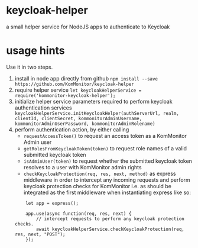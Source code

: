 # keycloak-helper
a small helper service for NodeJS apps to authenticate to Keycloak

# usage hints
Use it in two steps.

1. install in node app directly from github ``` npm install --save https://github.com/KomMonitor/keycloak-helper ```
2. require helper service 
    ``` let keycloakHelperService = require('kommonitor-keycloak-helper'); ``` 
3. initialize helper service parameters required to perform keycloak authentication services 
    ``` keycloakHelperService.initKeycloakHelper(authServerUrl, realm, clientId, clientSecret, kommonitorAdminUsername, kommonitorAdminUserPassword, kommonitorAdminRolename)```
2. perform authentication action, by either calling
    - ``` requestAccessToken() ``` to request an access token as a KomMonitor Admin user
    - ``` getRolesFromKeycloakToken(token) ``` to request role names of a valid submitted keycloak token
    - ``` isAdminUser(token) ``` to request whether the submitted keycloak token resolves to a user with KomMonitor admin rights
    - ``` checkKeycloakProtection(req, res, next, method) ``` as express middleware in order to intercept any incoming requests and perform keycloak protection checks for KomMonitor
    i.e. as should be integrated as the first middleware when instantiating express like so:
    ``` 
        let app = express();
    
        app.use(async function(req, res, next) {
            // intercept requests to perform any keycloak protection checks.
            await keycloakHelperService.checkKeycloakProtection(req, res, next, "POST");
        }); 
    ``` 
    

